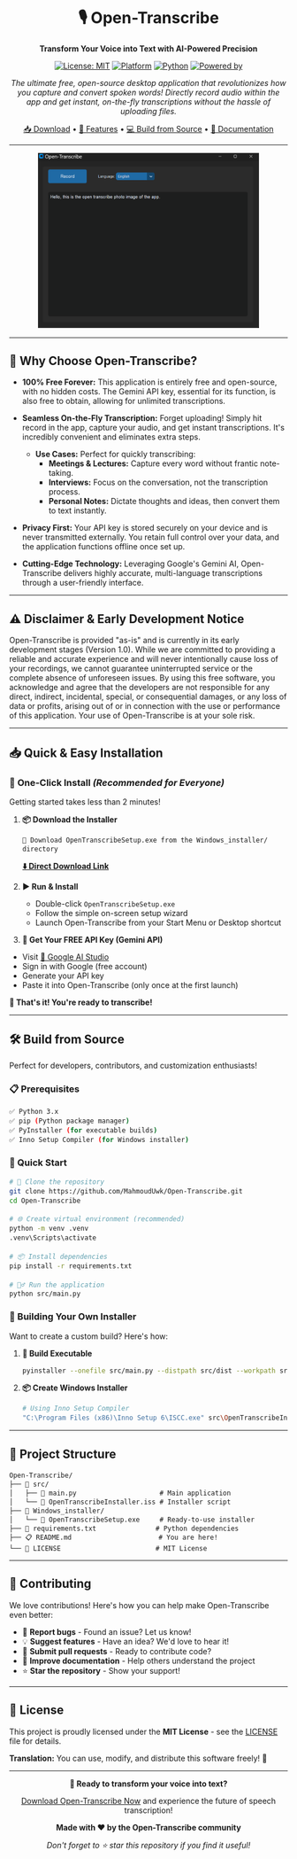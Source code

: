 <div align="center">

# 🎙️ Open-Transcribe

**Transform Your Voice into Text with AI-Powered Precision**

[![License: MIT](https://img.shields.io/badge/License-MIT-yellow.svg)](https://opensource.org/licenses/MIT)
[![Platform](https://img.shields.io/badge/Platform-Windows-blue.svg)](https://www.microsoft.com/windows)
[![Python](https://img.shields.io/badge/Python-3.x-green.svg)](https://www.python.org/)
[![Powered by](https://img.shields.io/badge/Powered%20by-Gemini%20AI-orange.svg)](https://ai.google.dev/)

*The ultimate free, open-source desktop application that revolutionizes how you capture and convert spoken words! Directly record audio within the app and get instant, on-the-fly transcriptions without the hassle of uploading files.*

[📥 Download](#-quick--easy-installation) • [🚀 Features](#-why-choose-open-transcribe) • [💻 Build from Source](#-build-from-source) • [📖 Documentation](#-project-structure)

</div>

---

<p align="center">
  <img src="app.png" alt="Open-Transcribe App Screenshot" width="400px">
</p>

---

## 🌟 Why Choose Open-Transcribe?

*   **100% Free Forever:** This application is entirely free and open-source, with no hidden costs. The Gemini API key, essential for its function, is also free to obtain, allowing for unlimited transcriptions.

*   **Seamless On-the-Fly Transcription:** Forget uploading! Simply hit record in the app, capture your audio, and get instant transcriptions. It's incredibly convenient and eliminates extra steps.
    *   **Use Cases:** Perfect for quickly transcribing:
        *   **Meetings & Lectures:** Capture every word without frantic note-taking.
        *   **Interviews:** Focus on the conversation, not the transcription process.
        *   **Personal Notes:** Dictate thoughts and ideas, then convert them to text instantly.

*   **Privacy First:** Your API key is stored securely on your device and is never transmitted externally. You retain full control over your data, and the application functions offline once set up.

*   **Cutting-Edge Technology:** Leveraging Google's Gemini AI, Open-Transcribe delivers highly accurate, multi-language transcriptions through a user-friendly interface.

---

## ⚠️ Disclaimer & Early Development Notice

Open-Transcribe is provided "as-is" and is currently in its early development stages (Version 1.0). While we are committed to providing a reliable and accurate experience and will never intentionally cause loss of your recordings, we cannot guarantee uninterrupted service or the complete absence of unforeseen issues. By using this free software, you acknowledge and agree that the developers are not responsible for any direct, indirect, incidental, special, or consequential damages, or any loss of data or profits, arising out of or in connection with the use or performance of this application. Your use of Open-Transcribe is at your sole risk.

---

## 📥 Quick & Easy Installation

### 🎯 **One-Click Install** *(Recommended for Everyone)*

Getting started takes less than 2 minutes! 

1.  **📦 Download the Installer**
    ```
    🔗 Download OpenTranscribeSetup.exe from the Windows_installer/ directory
    ```
    **[⬇️ Direct Download Link](Windows_installer/OpenTranscribeSetup.exe)**

2.  **▶️ Run & Install**
    - Double-click `OpenTranscribeSetup.exe`
    - Follow the simple on-screen setup wizard
    - Launch Open-Transcribe from your Start Menu or Desktop shortcut

3.  **🔑 Get Your FREE API Key (Gemini API)**
   - Visit [🌟 Google AI Studio](https://aistudio.google.com/apikey)
   - Sign in with Google (free account)
   - Generate your API key
   - Paste it into Open-Transcribe (only once at the first launch)

**🎉 That's it! You're ready to transcribe!**

---

## 🛠️ Build from Source

Perfect for developers, contributors, and customization enthusiasts!

### 📋 Prerequisites

```bash
✅ Python 3.x
✅ pip (Python package manager)
✅ PyInstaller (for executable builds)
✅ Inno Setup Compiler (for Windows installer)
```

### 🚀 Quick Start

```bash
# 📁 Clone the repository
git clone https://github.com/MahmoudUwk/Open-Transcribe.git
cd Open-Transcribe

# 🌐 Create virtual environment (recommended)
python -m venv .venv
.venv\Scripts\activate

# 📦 Install dependencies
pip install -r requirements.txt

# 🏃‍♂️ Run the application
python src/main.py
```

### 🔨 Building Your Own Installer

Want to create a custom build? Here's how:

1. **🎯 Build Executable**
   ```bash
   pyinstaller --onefile src/main.py --distpath src/dist --workpath src/build
   ```

2. **📦 Create Windows Installer**
   ```bash
   # Using Inno Setup Compiler
   "C:\Program Files (x86)\Inno Setup 6\ISCC.exe" src\OpenTranscribeInstaller.iss
   ```

---

## 📁 Project Structure

```
Open-Transcribe/
├── 📂 src/
│   ├── 🐍 main.py                     # Main application
│   └── 📜 OpenTranscribeInstaller.iss # Installer script
├── 📂 Windows_installer/
│   └── 💾 OpenTranscribeSetup.exe     # Ready-to-use installer
├── 📄 requirements.txt               # Python dependencies
├── 📋 README.md                      # You are here!
└── 📜 LICENSE                        # MIT License
```

---

## 🤝 Contributing

We love contributions! Here's how you can help make Open-Transcribe even better:

- 🐛 **Report bugs** - Found an issue? Let us know!
- 💡 **Suggest features** - Have an idea? We'd love to hear it!
- 🔧 **Submit pull requests** - Ready to contribute code?
- 📖 **Improve documentation** - Help others understand the project
- ⭐ **Star the repository** - Show your support!

---

## 📄 License

This project is proudly licensed under the **MIT License** - see the [LICENSE](LICENSE) file for details.

**Translation:** You can use, modify, and distribute this software freely! 🎉

---

<div align="center">

**🚀 Ready to transform your voice into text?**

[Download Open-Transcribe Now](#-quick--easy-installation) and experience the future of speech transcription!

**Made with ❤️ by the Open-Transcribe community**

*Don't forget to ⭐ star this repository if you find it useful!*

</div>